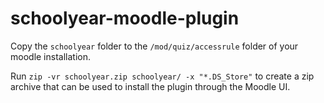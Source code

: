 # schoolyear-moodle-plugin

Copy the `schoolyear` folder to the `/mod/quiz/accessrule` folder of your moodle installation.

Run `zip -vr schoolyear.zip schoolyear/ -x "*.DS_Store"` to create a zip archive that can be used to install the plugin through the Moodle UI.